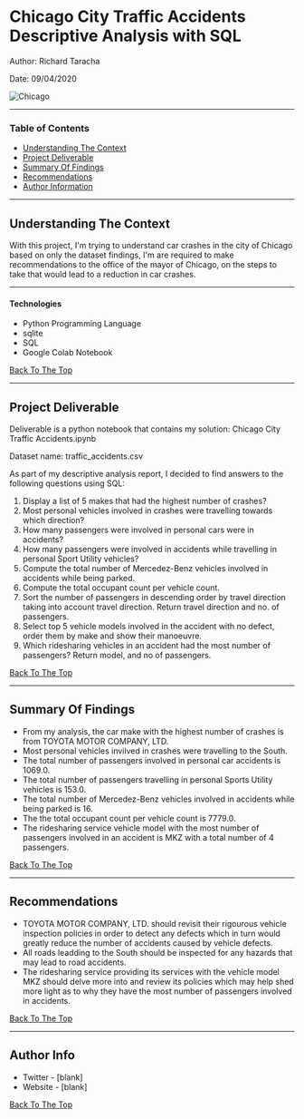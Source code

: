 # Chicago City Traffic Accidents Descriptive Analysis with SQL
Author: Richard Taracha

Date: 09/04/2020

![Chicago](https://user-images.githubusercontent.com/67068918/92182827-4a09ab80-ee55-11ea-842e-6992cee71101.jpg)

---

### Table of Contents
- [Understanding The Context](#Understanding-The-Context)
- [Project Deliverable](#Project-Deliverable)
- [Summary Of Findings](#Summary-Of-Findings)
- [Recommendations](#Recommendations)
- [Author Information](#Author-Informationo)

---

## Understanding The Context

With this project, I'm trying to understand car crashes in the city of Chicago based on only the dataset findings, I'm are required to make recommendations to the office of the mayor of Chicago, on the steps to take that would lead to a reduction in car crashes.

---
#### Technologies

- Python Programming Language
- sqlite
- SQL
- Google Colab Notebook

[Back To The Top](#read-me-template)

---

## Project Deliverable
Deliverable is a python notebook that contains my solution: Chicago City Traffic Accidents.ipynb

Dataset name: traffic_accidents.csv

As part of my descriptive analysis report, I decided to find answers to the following questions using SQL:

1. Display a list of 5 makes that had the highest number of crashes?
2. Most personal vehicles involved in crashes were travelling towards which direction? 
3. How many passengers were involved in personal cars were in accidents?
4. How many passengers were involved in accidents while travelling in personal Sport Utility vehicles?
5. Compute the total number of Mercedez-Benz vehicles involved in accidents while being parked.
6. Compute the total occupant count per vehicle count.
7. Sort the number of passengers in descending order by travel direction taking into account travel direction. Return travel direction and no. of passengers.
8. Select top 5 vehicle models involved in the accident with no defect, order them by make and show their manoeuvre. 
9. Which ridesharing vehicles in an accident had the most number of passengers? Return model, and no of passengers.

[Back To The Top](#read-me-template)

---

## Summary Of Findings
- From my analysis, the car make with the highest number of crashes is from TOYOTA MOTOR COMPANY, LTD.
- Most personal vehicles invilved in crashes were travelling to the South.
- The total number of passengers involved in personal car accidents is 1069.0.
- The total number of passengers travelling in personal Sports Utility vehicles is 153.0.
- The total number of Mercedez-Benz vehicles involved in accidents while being parked is 16.
- The the total occupant count per vehicle count is 7779.0.
- The ridesharing service vehicle model with the most number of passengers involved in an accident is MKZ with a total number of 4 passengers.

[Back To The Top](#read-me-template)

---

## Recommendations
- TOYOTA MOTOR COMPANY, LTD. should revisit their rigourous vehicle inspection policies in order to detect any defects which in turn would greatly reduce the number of accidents caused by vehicle defects.
- All roads leadding to the South should be inspected for any hazards that may lead to road accidents.
- The ridesharing service providing its services with the vehicle model MKZ should delve more into and review its policies which may help shed more light as to why they have the most number of passengers involved in accidents.

[Back To The Top](#read-me-template)

---

## Author Info

- Twitter - [blank]
- Website - [blank]

[Back To The Top](#read-me-template)

